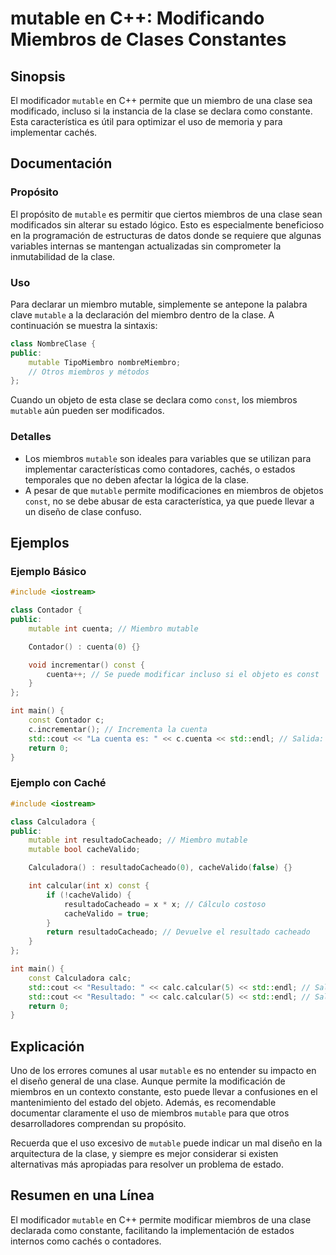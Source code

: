 <!--
Meta Description: # mutable en C++: Modificando Miembros de Clases Constantes ## Sinopsis El modificador `mutable` en C++ permite que un miembro de una clase sea modifi...
Meta Keywords: mutable, clase, miembros, que, para
-->

# mutable en C++: Modificando Miembros de Clases Constantes

## Sinopsis
El modificador `mutable` en C++ permite que un miembro de una clase sea modificado, incluso si la instancia de la clase se declara como constante. Esta característica es útil para optimizar el uso de memoria y para implementar cachés.

## Documentación

### Propósito
El propósito de `mutable` es permitir que ciertos miembros de una clase sean modificados sin alterar su estado lógico. Esto es especialmente beneficioso en la programación de estructuras de datos donde se requiere que algunas variables internas se mantengan actualizadas sin comprometer la inmutabilidad de la clase.

### Uso
Para declarar un miembro mutable, simplemente se antepone la palabra clave `mutable` a la declaración del miembro dentro de la clase. A continuación se muestra la sintaxis:

```cpp
class NombreClase {
public:
    mutable TipoMiembro nombreMiembro;
    // Otros miembros y métodos
};
```

Cuando un objeto de esta clase se declara como `const`, los miembros `mutable` aún pueden ser modificados.

### Detalles
- Los miembros `mutable` son ideales para variables que se utilizan para implementar características como contadores, cachés, o estados temporales que no deben afectar la lógica de la clase.
- A pesar de que `mutable` permite modificaciones en miembros de objetos `const`, no se debe abusar de esta característica, ya que puede llevar a un diseño de clase confuso.

## Ejemplos

### Ejemplo Básico
```cpp
#include <iostream>

class Contador {
public:
    mutable int cuenta; // Miembro mutable

    Contador() : cuenta(0) {}

    void incrementar() const {
        cuenta++; // Se puede modificar incluso si el objeto es const
    }
};

int main() {
    const Contador c;
    c.incrementar(); // Incrementa la cuenta
    std::cout << "La cuenta es: " << c.cuenta << std::endl; // Salida: La cuenta es: 1
    return 0;
}
```

### Ejemplo con Caché
```cpp
#include <iostream>

class Calculadora {
public:
    mutable int resultadoCacheado; // Miembro mutable
    mutable bool cacheValido;

    Calculadora() : resultadoCacheado(0), cacheValido(false) {}

    int calcular(int x) const {
        if (!cacheValido) {
            resultadoCacheado = x * x; // Cálculo costoso
            cacheValido = true;
        }
        return resultadoCacheado; // Devuelve el resultado cacheado
    }
};

int main() {
    const Calculadora calc;
    std::cout << "Resultado: " << calc.calcular(5) << std::endl; // Salida: Resultado: 25
    std::cout << "Resultado: " << calc.calcular(5) << std::endl; // Salida: Resultado: 25 (usando caché)
    return 0;
}
```

## Explicación
Uno de los errores comunes al usar `mutable` es no entender su impacto en el diseño general de una clase. Aunque permite la modificación de miembros en un contexto constante, esto puede llevar a confusiones en el mantenimiento del estado del objeto. Además, es recomendable documentar claramente el uso de miembros `mutable` para que otros desarrolladores comprendan su propósito.

Recuerda que el uso excesivo de `mutable` puede indicar un mal diseño en la arquitectura de la clase, y siempre es mejor considerar si existen alternativas más apropiadas para resolver un problema de estado.

## Resumen en una Línea
El modificador `mutable` en C++ permite modificar miembros de una clase declarada como constante, facilitando la implementación de estados internos como cachés o contadores.